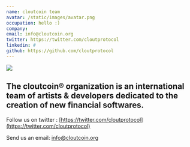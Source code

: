 ```yaml
---
name: cloutcoin team
avatar: /static/images/avatar.png
occupation: hello :)
company:
email: info@cloutcoin.org
twitter: https://twitter.com/cloutprotocol
linkedin: #
github: https://github.com/cloutprotocol
---
```


![](/static/images/metalicsnow.png)

## The cloutcoin® organization is an international team of artists & developers dedicated to the creation of new financial softwares.

Follow us on twitter : [https://twitter.com/cloutprotocol](https://twitter.com/cloutprotocol)

Send us an email: [info@cloutcoin.org](mailto:info@cloutcoin.org)
